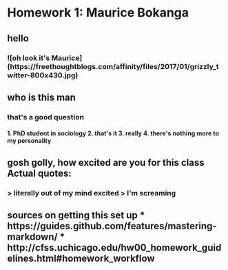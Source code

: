 <h1> Homework 1: Maurice Bokanga

<h2> hello
  <h3> ![oh look it's Maurice](https://freethoughtblogs.com/affinity/files/2017/01/grizzly_twitter-800x430.jpg)
  
<h2> who is this man
  <h3> that's a good question
    <h4>
    1. PhD student in sociology
    2. that's it
    3. really
    4. there's nothing more to my personality

<h2> gosh golly, how excited are you for this class
  Actual quotes:
  <h3>
  > literally out of my mind excited
  > I'm screaming

<h2> sources on getting this set up
* https://guides.github.com/features/mastering-markdown/
* http://cfss.uchicago.edu/hw00_homework_guidelines.html#homework_workflow
